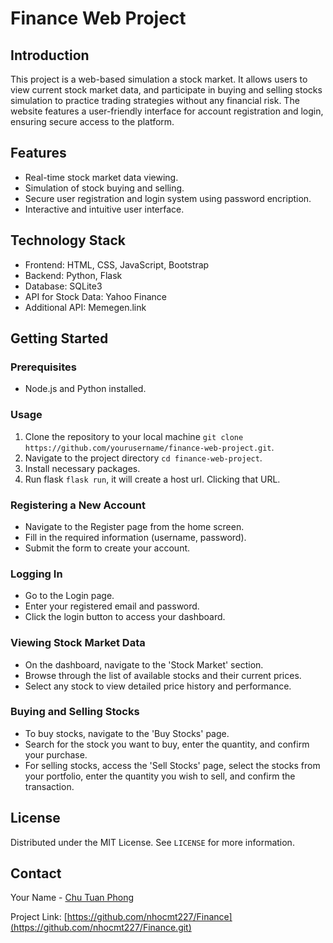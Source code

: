 # Finance Web Project

## Introduction
This project is a web-based simulation a stock market. It allows users to view current stock market data, and participate in buying and selling stocks simulation to practice trading strategies without any financial risk. The website features a user-friendly interface for account registration and login, ensuring secure access to the platform.

## Features
- Real-time stock market data viewing.
- Simulation of stock buying and selling.
- Secure user registration and login system using password encription.
- Interactive and intuitive user interface.

## Technology Stack
- Frontend: HTML, CSS, JavaScript, Bootstrap
- Backend: Python, Flask
- Database: SQLite3
- API for Stock Data: Yahoo Finance
- Additional API: Memegen.link

## Getting Started

### Prerequisites
- Node.js and Python installed.

### Usage
1. Clone the repository to your local machine `git clone https://github.com/yourusername/finance-web-project.git`.
2. Navigate to the project directory `cd finance-web-project`.
3. Install necessary packages.
4. Run flask `flask run`, it will create a host url. Clicking that URL.

### Registering a New Account
- Navigate to the Register page from the home screen.
- Fill in the required information (username, password).
- Submit the form to create your account.

### Logging In
- Go to the Login page.
- Enter your registered email and password.
- Click the login button to access your dashboard.

### Viewing Stock Market Data
- On the dashboard, navigate to the 'Stock Market' section.
- Browse through the list of available stocks and their current prices.
- Select any stock to view detailed price history and performance.

### Buying and Selling Stocks
- To buy stocks, navigate to the 'Buy Stocks' page.
- Search for the stock you want to buy, enter the quantity, and confirm your purchase.
- For selling stocks, access the 'Sell Stocks' page, select the stocks from your portfolio, enter the quantity you wish to sell, and confirm the transaction.

<!-- ## Contributing
Contributions to improve the project are welcome. Please follow these steps:
1. Fork the repository.
2. Create your feature branch (`git checkout -b feature/AmazingFeature`).
3. Commit your changes (`git commit -m 'Add some AmazingFeature'`).
4. Push to the branch (`git push origin feature/AmazingFeature`).
5. Open a pull request. -->

## License
Distributed under the MIT License. See `LICENSE` for more information.

## Contact
Your Name - [Chu Tuan Phong](https://github.com/nhocmt227)

Project Link: [https://github.com/nhocmt227/Finance](https://github.com/nhocmt227/Finance.git)

